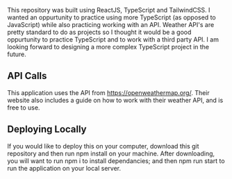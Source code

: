 This repository was built using ReactJS, TypeScript and TailwindCSS. I wanted an oppurtunity to practice using more TypeScript (as opposed to JavaScript) while also practicing working with an API. Weather API's are pretty standard to do as projects so I thought it would be a good oppurtunity to practice TypeScript and to work with a third party API. I am looking forward to designing a more complex TypeScript project in the future.

## API Calls

This application uses the API from https://openweathermap.org/. Their website also includes a guide on how to work with their weather API, and is free to use.

## Deploying Locally

If you would like to deploy this on your computer, download this git repository and then run npm install on your machine. After downloading, you will want to run npm i to install dependancies; and then npm run start to run the application on your local server. 
